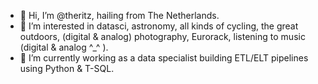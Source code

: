 - 👋 Hi, I’m @theritz, hailing from The Netherlands.
- 👀 I’m interested in datasci, astronomy, all kinds of cycling, the great outdoors, (digital & analog) photography, Eurorack, listening to music (digital & analog ^_^ ).
- 🌱 I’m currently working as a data specialist building ETL/ELT pipelines using Python & T-SQL.

<!---
theritz/theritz is a ✨ special ✨ repository because its `README.md` (this file) appears on your GitHub profile.
You can click the Preview link to take a look at your changes.
--->
